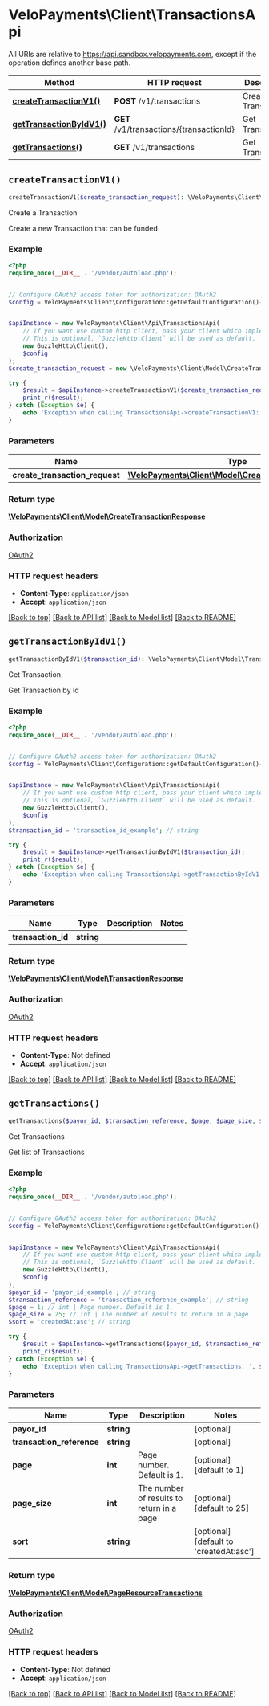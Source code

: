 # VeloPayments\Client\TransactionsApi

All URIs are relative to https://api.sandbox.velopayments.com, except if the operation defines another base path.

| Method | HTTP request | Description |
| ------------- | ------------- | ------------- |
| [**createTransactionV1()**](TransactionsApi.md#createTransactionV1) | **POST** /v1/transactions | Create a Transaction |
| [**getTransactionByIdV1()**](TransactionsApi.md#getTransactionByIdV1) | **GET** /v1/transactions/{transactionId} | Get Transaction |
| [**getTransactions()**](TransactionsApi.md#getTransactions) | **GET** /v1/transactions | Get Transactions |


## `createTransactionV1()`

```php
createTransactionV1($create_transaction_request): \VeloPayments\Client\Model\CreateTransactionResponse
```

Create a Transaction

Create a new Transaction that can be funded

### Example

```php
<?php
require_once(__DIR__ . '/vendor/autoload.php');


// Configure OAuth2 access token for authorization: OAuth2
$config = VeloPayments\Client\Configuration::getDefaultConfiguration()->setAccessToken('YOUR_ACCESS_TOKEN');


$apiInstance = new VeloPayments\Client\Api\TransactionsApi(
    // If you want use custom http client, pass your client which implements `GuzzleHttp\ClientInterface`.
    // This is optional, `GuzzleHttp\Client` will be used as default.
    new GuzzleHttp\Client(),
    $config
);
$create_transaction_request = new \VeloPayments\Client\Model\CreateTransactionRequest(); // \VeloPayments\Client\Model\CreateTransactionRequest

try {
    $result = $apiInstance->createTransactionV1($create_transaction_request);
    print_r($result);
} catch (Exception $e) {
    echo 'Exception when calling TransactionsApi->createTransactionV1: ', $e->getMessage(), PHP_EOL;
}
```

### Parameters

| Name | Type | Description  | Notes |
| ------------- | ------------- | ------------- | ------------- |
| **create_transaction_request** | [**\VeloPayments\Client\Model\CreateTransactionRequest**](../Model/CreateTransactionRequest.md)|  | [optional] |

### Return type

[**\VeloPayments\Client\Model\CreateTransactionResponse**](../Model/CreateTransactionResponse.md)

### Authorization

[OAuth2](../../README.md#OAuth2)

### HTTP request headers

- **Content-Type**: `application/json`
- **Accept**: `application/json`

[[Back to top]](#) [[Back to API list]](../../README.md#endpoints)
[[Back to Model list]](../../README.md#models)
[[Back to README]](../../README.md)

## `getTransactionByIdV1()`

```php
getTransactionByIdV1($transaction_id): \VeloPayments\Client\Model\TransactionResponse
```

Get Transaction

Get Transaction by Id

### Example

```php
<?php
require_once(__DIR__ . '/vendor/autoload.php');


// Configure OAuth2 access token for authorization: OAuth2
$config = VeloPayments\Client\Configuration::getDefaultConfiguration()->setAccessToken('YOUR_ACCESS_TOKEN');


$apiInstance = new VeloPayments\Client\Api\TransactionsApi(
    // If you want use custom http client, pass your client which implements `GuzzleHttp\ClientInterface`.
    // This is optional, `GuzzleHttp\Client` will be used as default.
    new GuzzleHttp\Client(),
    $config
);
$transaction_id = 'transaction_id_example'; // string

try {
    $result = $apiInstance->getTransactionByIdV1($transaction_id);
    print_r($result);
} catch (Exception $e) {
    echo 'Exception when calling TransactionsApi->getTransactionByIdV1: ', $e->getMessage(), PHP_EOL;
}
```

### Parameters

| Name | Type | Description  | Notes |
| ------------- | ------------- | ------------- | ------------- |
| **transaction_id** | **string**|  | |

### Return type

[**\VeloPayments\Client\Model\TransactionResponse**](../Model/TransactionResponse.md)

### Authorization

[OAuth2](../../README.md#OAuth2)

### HTTP request headers

- **Content-Type**: Not defined
- **Accept**: `application/json`

[[Back to top]](#) [[Back to API list]](../../README.md#endpoints)
[[Back to Model list]](../../README.md#models)
[[Back to README]](../../README.md)

## `getTransactions()`

```php
getTransactions($payor_id, $transaction_reference, $page, $page_size, $sort): \VeloPayments\Client\Model\PageResourceTransactions
```

Get Transactions

<P>Get list of Transactions</P>

### Example

```php
<?php
require_once(__DIR__ . '/vendor/autoload.php');


// Configure OAuth2 access token for authorization: OAuth2
$config = VeloPayments\Client\Configuration::getDefaultConfiguration()->setAccessToken('YOUR_ACCESS_TOKEN');


$apiInstance = new VeloPayments\Client\Api\TransactionsApi(
    // If you want use custom http client, pass your client which implements `GuzzleHttp\ClientInterface`.
    // This is optional, `GuzzleHttp\Client` will be used as default.
    new GuzzleHttp\Client(),
    $config
);
$payor_id = 'payor_id_example'; // string
$transaction_reference = 'transaction_reference_example'; // string
$page = 1; // int | Page number. Default is 1.
$page_size = 25; // int | The number of results to return in a page
$sort = 'createdAt:asc'; // string

try {
    $result = $apiInstance->getTransactions($payor_id, $transaction_reference, $page, $page_size, $sort);
    print_r($result);
} catch (Exception $e) {
    echo 'Exception when calling TransactionsApi->getTransactions: ', $e->getMessage(), PHP_EOL;
}
```

### Parameters

| Name | Type | Description  | Notes |
| ------------- | ------------- | ------------- | ------------- |
| **payor_id** | **string**|  | [optional] |
| **transaction_reference** | **string**|  | [optional] |
| **page** | **int**| Page number. Default is 1. | [optional] [default to 1] |
| **page_size** | **int**| The number of results to return in a page | [optional] [default to 25] |
| **sort** | **string**|  | [optional] [default to &#39;createdAt:asc&#39;] |

### Return type

[**\VeloPayments\Client\Model\PageResourceTransactions**](../Model/PageResourceTransactions.md)

### Authorization

[OAuth2](../../README.md#OAuth2)

### HTTP request headers

- **Content-Type**: Not defined
- **Accept**: `application/json`

[[Back to top]](#) [[Back to API list]](../../README.md#endpoints)
[[Back to Model list]](../../README.md#models)
[[Back to README]](../../README.md)
